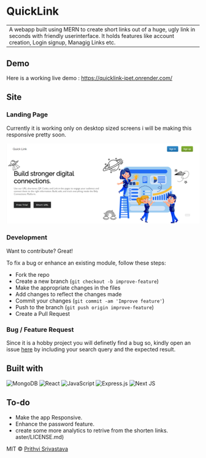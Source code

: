 # QuickLink
<table>
<tr>
<td>
  A webapp built using MERN to create short links out of a huge, ugly link in seconds with friendly userinterface. It holds features like account creation, Login signup, Managig Links etc.
</td>
</tr>
</table>


## Demo
Here is a working live demo :  https://quicklink-ipet.onrender.com/


## Site

### Landing Page
Currently it is working only on desktop sized screens i will be making this responsive pretty soon.

![](https://github.com/Prithvi824/Url-Shortner/blob/main/images/homepage.png?raw=true)


### Development
Want to contribute? Great!

To fix a bug or enhance an existing module, follow these steps:

- Fork the repo
- Create a new branch (`git checkout -b improve-feature`)
- Make the appropriate changes in the files
- Add changes to reflect the changes made
- Commit your changes (`git commit -am 'Improve feature'`)
- Push to the branch (`git push origin improve-feature`)
- Create a Pull Request 

### Bug / Feature Request

Since it is a hobby project you will definetly find a bug so, kindly open an issue [here](https://github.com/Prithvi824/Url-Shortner/issues/new) by including your search query and the expected result.


## Built with 

![MongoDB](https://img.shields.io/badge/MongoDB-%234ea94b.svg?style=for-the-badge&logo=mongodb&logoColor=white)
![React](https://img.shields.io/badge/react-%2320232a.svg?style=for-the-badge&logo=react&logoColor=%2361DAFB)
![JavaScript](https://img.shields.io/badge/javascript-%23323330.svg?style=for-the-badge&logo=javascript&logoColor=%23F7DF1E)
![Express.js](https://img.shields.io/badge/express.js-%23404d59.svg?style=for-the-badge&logo=express&logoColor=%2361DAFB)
![Next JS](https://img.shields.io/badge/Next-black?style=for-the-badge&logo=next.js&logoColor=white)


## To-do
- Make the app Responsive.
- Enhance the password feature.
- create some more analytics to retrive from the shorten links.
aster/LICENSE.md)

MIT © [Prithvi Srivastava ](https://github.com/Prithvi824)

